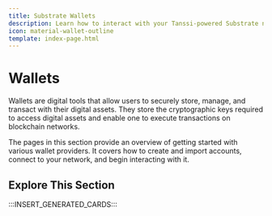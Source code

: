 ```yaml
---
title: Substrate Wallets
description: Learn how to interact with your Tanssi-powered Substrate network through the Substrate API, including configuring wallets, adding RPC Urls, and sending funds.
icon: material-wallet-outline
template: index-page.html
---
```


# Wallets

Wallets are digital tools that allow users to securely store, manage, and transact with their digital assets. They store the cryptographic keys required to access digital assets and enable one to execute transactions on blockchain networks.

The pages in this section provide an overview of getting started with various wallet providers. It covers how to create and import accounts, connect to your network, and begin interacting with it.

## Explore This Section

:::INSERT_GENERATED_CARDS:::
